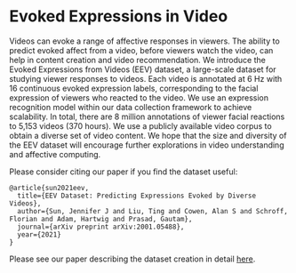 # Evoked Expressions in Video

Videos can evoke a range of affective responses in viewers. The ability to predict evoked affect from a video, before viewers watch the video, can help in content creation and video recommendation. We introduce the Evoked Expressions from Videos (EEV) dataset, a large-scale dataset for studying viewer responses to videos. Each video is annotated at 6 Hz with 16 continuous evoked expression labels, corresponding to the facial expression of viewers who reacted to the video. We use an expression recognition model within our data collection framework to achieve scalability. In total, there are 8 million annotations of viewer facial reactions to 5,153 videos (370 hours). We use a publicly available video corpus to obtain a diverse set of video content. We hope that the size and diversity of the EEV dataset will encourage further explorations in video understanding and affective computing.

Please consider citing our paper if you find the dataset useful:

```
@article{sun2021eev,
  title={EEV Dataset: Predicting Expressions Evoked by Diverse Videos},
  author={Sun, Jennifer J and Liu, Ting and Cowen, Alan S and Schroff, Florian and Adam, Hartwig and Prasad, Gautam},
  journal={arXiv preprint arXiv:2001.05488},
  year={2021}
}
```

Please see our paper describing the dataset creation in detail [here](https://arxiv.org/abs/2001.05488).

